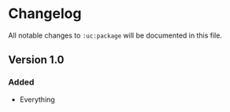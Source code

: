 # Changelog 

All notable changes to `:uc:package` will be documented in this file.

## Version 1.0

### Added
- Everything
